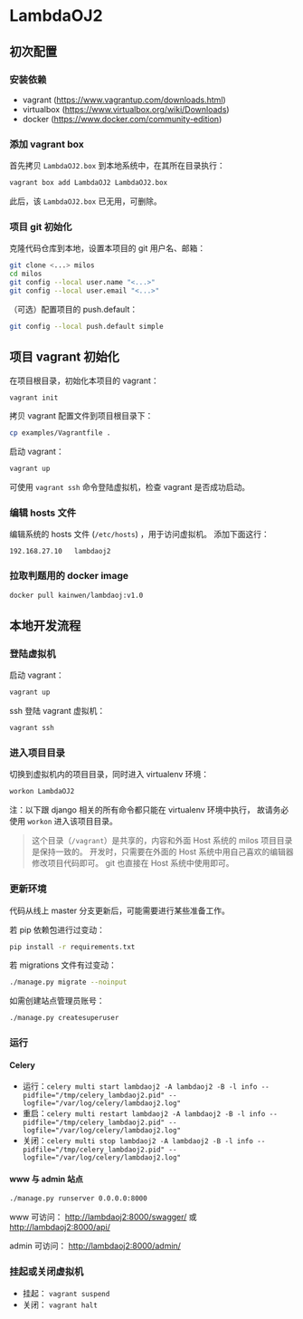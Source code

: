 # LambdaOJ2

## 初次配置

### 安装依赖

* vagrant (https://www.vagrantup.com/downloads.html)
* virtualbox (https://www.virtualbox.org/wiki/Downloads)
* docker (https://www.docker.com/community-edition)

### 添加 vagrant box

首先拷贝 `LambdaOJ2.box` 到本地系统中，在其所在目录执行：

```bash
vagrant box add LambdaOJ2 LambdaOJ2.box
```

此后，该 `LambdaOJ2.box` 已无用，可删除。

### 项目 git 初始化

克隆代码仓库到本地，设置本项目的 git 用户名、邮箱：

```bash
git clone <...> milos
cd milos
git config --local user.name "<...>"
git config --local user.email "<...>"
```

（可选）配置项目的 push.default：

```bash
git config --local push.default simple
```

## 项目 vagrant 初始化

在项目根目录，初始化本项目的 vagrant：

```bash
vagrant init
```

拷贝 vagrant 配置文件到项目根目录下：

```bash
cp examples/Vagrantfile .
```

启动 vagrant：

```bash
vagrant up
```

可使用 `vagrant ssh` 命令登陆虚拟机，检查 vagrant 是否成功启动。

### 编辑 hosts 文件

编辑系统的 hosts 文件 (`/etc/hosts`) ，用于访问虚拟机。
添加下面这行：

```
192.168.27.10   lambdaoj2
```

### 拉取判题用的 docker image

```bash
docker pull kainwen/lambdaoj:v1.0
```


## 本地开发流程

### 登陆虚拟机

启动 vagrant：

```bash
vagrant up
```

ssh 登陆 vagrant 虚拟机：

```bash
vagrant ssh
```

### 进入项目目录

切换到虚拟机内的项目目录，同时进入 virtualenv 环境：

```bash
workon LambdaOJ2
```

注：以下跟 django 相关的所有命令都只能在 virtualenv 环境中执行，
故请务必使用 `workon` 进入该项目目录。

> 这个目录（`/vagrant`）是共享的，内容和外面 Host 系统的 milos 项目目录是保持一致的。
> 开发时，只需要在外面的 Host 系统中用自己喜欢的编辑器修改项目代码即可。
> git 也直接在 Host 系统中使用即可。

### 更新环境

代码从线上 master 分支更新后，可能需要进行某些准备工作。

若 pip 依赖包进行过变动：

```bash
pip install -r requirements.txt
```

若 migrations 文件有过变动：

```bash
./manage.py migrate --noinput
```

如需创建站点管理员账号：

```bash
./manage.py createsuperuser
```


### 运行

#### Celery

* 运行：`celery multi start lambdaoj2 -A lambdaoj2 -B -l info --pidfile="/tmp/celery_lambdaoj2.pid" --logfile="/var/log/celery/lambdaoj2.log"`
* 重启：`celery multi restart lambdaoj2 -A lambdaoj2 -B -l info --pidfile="/tmp/celery_lambdaoj2.pid" --logfile="/var/log/celery/lambdaoj2.log"`
* 关闭：`celery multi stop lambdaoj2 -A lambdaoj2 -B -l info --pidfile="/tmp/celery_lambdaoj2.pid" --logfile="/var/log/celery/lambdaoj2.log"`

#### www 与 admin 站点

```bash
./manage.py runserver 0.0.0.0:8000
```

www 可访问：
[http://lambdaoj2:8000/swagger/](http://lambdaoj2:8000/swagger/)
或
[http://lambdaoj2:8000/api/](http://lambdaoj2:8000/api/)

admin 可访问：
[http://lambdaoj2:8000/admin/](http://lambdaoj2:8000/admin/)


### 挂起或关闭虚拟机

* 挂起： `vagrant suspend`
* 关闭： `vagrant halt`
